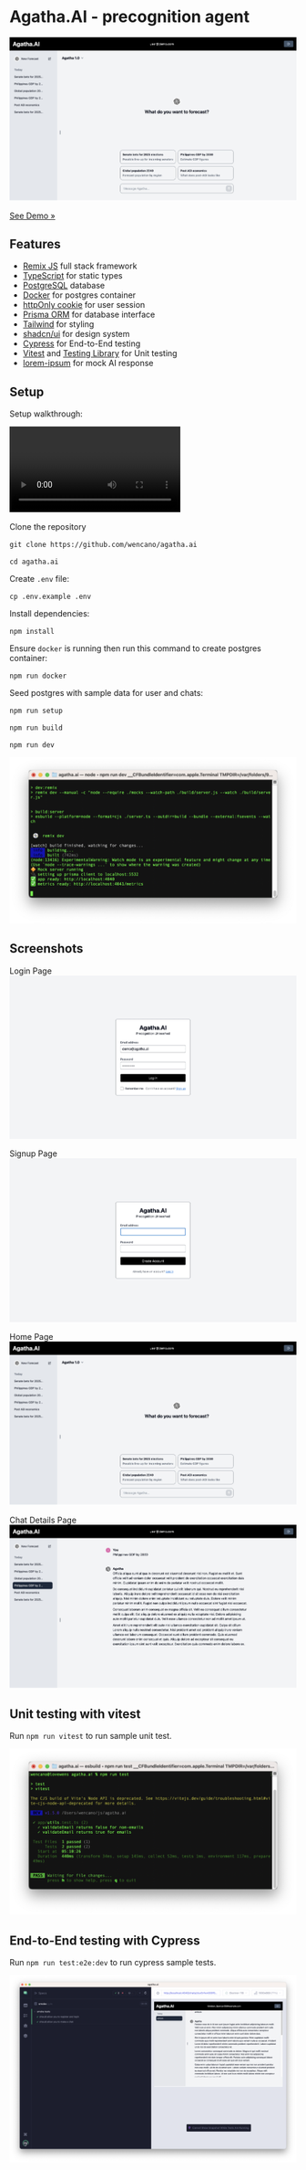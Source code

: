 # Agatha.AI - precognition agent

[![Agatha.AI](./public/screen-dashboard.jpeg)](https://wencano.com/agatha.ai)

[See Demo &raquo;](https://wencano.com/agatha.ai)

## Features
- [Remix JS](remix.run) full stack framework
- [TypeScript](https://typescriptlang.org) for static types
- [PostgreSQL](https://www.postgresql.org/) database 
- [Docker](https://www.docker.com/) for postgres container
- [httpOnly cookie](https://developer.mozilla.org/en-US/docs/Web/HTTP/Cookies) for user session
- [Prisma ORM](https://prisma.io) for database interface
- [Tailwind](https://tailwindcss.com/) for styling
- [shadcn/ui](https://shadcn.com) for design system
- [Cypress](https://cypress.io) for End-to-End testing
- [Vitest](https://vitest.dev) and [Testing Library](https://testing-library.com) for Unit testing
- [lorem-ipsum](https://www.npmjs.com/package/lorem-ipsum) for mock AI response


## Setup

Setup walkthrough:

<video controls>
  <source src="https://wencano.com/media/screen-installation.mp4" type="video/mp4">
</video>




Clone the repository

```
git clone https://github.com/wencano/agatha.ai
```

```
cd agatha.ai 
```

Create <code>.env</code> file:

```
cp .env.example .env
```

Install dependencies:
```
npm install
```

Ensure <code>docker</code> is running then run this command to create postgres container:
```
npm run docker
```

Seed postgres with sample data for user and chats:
```
npm run setup
```

```
npm run build
```

```
npm run dev
```

![](./public/screen-after-dev.png)


## Screenshots

Login Page
![Login Page](./public/screen-login.jpeg)

Signup Page
![Signup Page](./public/screen-signup.jpeg)

Home Page
![Home Page](./public/screen-dashboard.jpeg)

Chat Details Page
![Detail Page](./public/screen-chat.jpeg)

## Unit testing with vitest

Run <code>npm run vitest</code> to run sample unit test.

![](./public/test-unit-vitest.png)

## End-to-End testing with Cypress

Run <code>npm run test:e2e:dev</code> to run cypress sample tests.

![](./public/test-e2e-cypress.png)